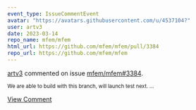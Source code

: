 ```yaml
---
event_type: IssueCommentEvent
avatar: "https://avatars.githubusercontent.com/u/4537104?"
user: artv3
date: 2023-03-14
repo_name: mfem/mfem
html_url: https://github.com/mfem/mfem/pull/3384
repo_url: https://github.com/mfem/mfem
---
```


<a href='https://github.com/artv3' target='_blank'>artv3</a> commented on issue <a href='https://github.com/mfem/mfem/pull/3384' target='_blank'>mfem/mfem#3384</a>.

<small>We are able to build with this branch, will launch test next. ...</small>

<a href='https://github.com/mfem/mfem/pull/3384' target='_blank'>View Comment</a>